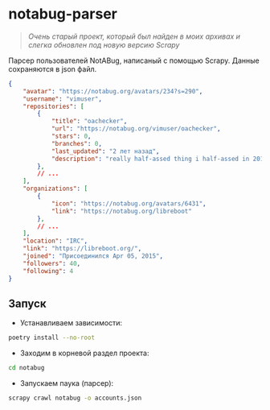 # notabug-parser
> *Очень старый проект, который был найден в моих архивах и слегка обновлен под новую версию Scrapy*

Парсер пользователей NotABug, написаный с помощью Scrapy.
Данные сохраняются в json файл.

```json
{
    "avatar": "https://notabug.org/avatars/234?s=290",
    "username": "vimuser",
    "repositories": [
        {
            "title": "oachecker",
            "url": "https://notabug.org/vimuser/oachecker",
            "stars": 0,
            "branches": 0,
            "last_updated": "2 лет назад",
            "description": "really half-assed thing i half-assed in 2012"
        },
        // ...
    ],
    "organizations": [
        {
            "icon": "https://notabug.org/avatars/6431",
            "link": "https://notabug.org/libreboot"
        },
        // ...
    ],
    "location": "IRC",
    "link": "https://libreboot.org/",
    "joined": "Присоединился Apr 05, 2015",
    "followers": 40,
    "following": 4
}
```

## Запуск
- Устанавливаем зависимости:
```bash
poetry install --no-root
```
- Заходим в корневой раздел проекта:
```bash
cd notabug
```
- Запускаем паука (парсер):
```bash
scrapy crawl notabug -o accounts.json
```

